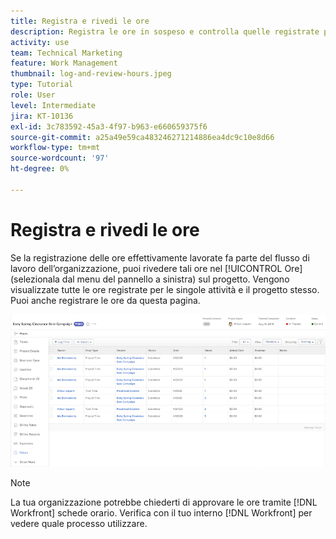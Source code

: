 ```yaml
---
title: Registra e rivedi le ore
description: Registra le ore in sospeso e controlla quelle registrate prima di chiudere un progetto in [!DNL  Workfront].
activity: use
team: Technical Marketing
feature: Work Management
thumbnail: log-and-review-hours.jpeg
type: Tutorial
role: User
level: Intermediate
jira: KT-10136
exl-id: 3c783592-45a3-4f97-b963-e660659375f6
source-git-commit: a25a49e59ca483246271214886ea4dc9c10e8d66
workflow-type: tm+mt
source-wordcount: '97'
ht-degree: 0%

---
```


# Registra e rivedi le ore

Se la registrazione delle ore effettivamente lavorate fa parte del flusso di lavoro dell’organizzazione, puoi rivedere tali ore nel [!UICONTROL Ore] (selezionala dal menu del pannello a sinistra) sul progetto. Vengono visualizzate tutte le ore registrate per le singole attività e il progetto stesso. Puoi anche registrare le ore da questa pagina.

![Pagina Ore con le ore inserite](assets/planner-fund-log-and-review-hours.png)

>[!NOTE]
>
>La tua organizzazione potrebbe chiederti di approvare le ore tramite [!DNL Workfront] schede orario. Verifica con il tuo interno [!DNL Workfront] per vedere quale processo utilizzare.

<!---
learn more url
Log time
--->
